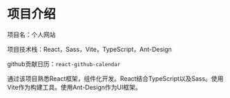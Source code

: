# 项目介绍
项目名：个人网站

项目技术栈：React，Sass，Vite，TypeScript，Ant-Design

github贡献日历：`react-github-calendar`

通过该项目熟悉React框架，组件化开发。React结合TypeScript以及Sass。使用Vite作为构建工具。使用Ant-Design作为UI框架。
